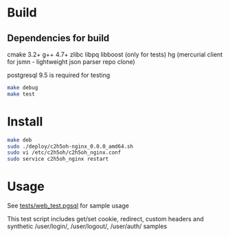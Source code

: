 Build
=====

Dependencies for build
----------------------

cmake 3.2+
g++ 4.7+
zlibc 
libpq 
libboost (only for tests) 
hg (mercurial client for jsmn - lightweight json parser repo clone) 

postgresql 9.5 is required for testing

```sh
make debug
make test
```

Install
================

```sh
make deb
sudo ./deploy/c2h5oh-nginx_0.0.0_amd64.sh
sudo vi /etc/c2h5oh/c2h5oh_nginx.conf
sudo service c2h5oh_nginx restart
```

Usage
=====

See [tests/web_test.pgsql](tests/web_test.pgsql) for sample usage

This test script includes get/set cookie, redirect, custom headers and synthetic /user/login/, /user/logout/, /user/auth/ samples
